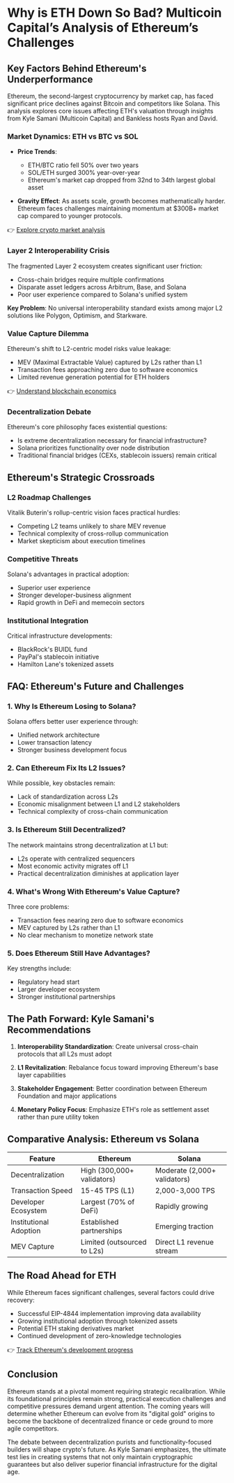 # Why is ETH Down So Bad? Multicoin Capital’s Analysis of Ethereum’s Challenges

## Key Factors Behind Ethereum's Underperformance

Ethereum, the second-largest cryptocurrency by market cap, has faced significant price declines against Bitcoin and competitors like Solana. This analysis explores core issues affecting ETH's valuation through insights from Kyle Samani (Multicoin Capital) and Bankless hosts Ryan and David.

### Market Dynamics: ETH vs BTC vs SOL

- **Price Trends**: 
  - ETH/BTC ratio fell 50% over two years
  - SOL/ETH surged 300% year-over-year
  - Ethereum's market cap dropped from 32nd to 34th largest global asset

- **Gravity Effect**: 
  As assets scale, growth becomes mathematically harder. Ethereum faces challenges maintaining momentum at $300B+ market cap compared to younger protocols.

👉 [Explore crypto market analysis](https://bit.ly/okx-bonus)

### Layer 2 Interoperability Crisis

The fragmented Layer 2 ecosystem creates significant user friction:
- Cross-chain bridges require multiple confirmations
- Disparate asset ledgers across Arbitrum, Base, and Solana
- Poor user experience compared to Solana's unified system

**Key Problem**: No universal interoperability standard exists among major L2 solutions like Polygon, Optimism, and Starkware.

### Value Capture Dilemma

Ethereum's shift to L2-centric model risks value leakage:
- MEV (Maximal Extractable Value) captured by L2s rather than L1
- Transaction fees approaching zero due to software economics
- Limited revenue generation potential for ETH holders

👉 [Understand blockchain economics](https://bit.ly/okx-bonus)

### Decentralization Debate

Ethereum's core philosophy faces existential questions:
- Is extreme decentralization necessary for financial infrastructure?
- Solana prioritizes functionality over node distribution
- Traditional financial bridges (CEXs, stablecoin issuers) remain critical

## Ethereum's Strategic Crossroads

### L2 Roadmap Challenges

Vitalik Buterin's rollup-centric vision faces practical hurdles:
- Competing L2 teams unlikely to share MEV revenue
- Technical complexity of cross-rollup communication
- Market skepticism about execution timelines

### Competitive Threats

Solana's advantages in practical adoption:
- Superior user experience
- Stronger developer-business alignment
- Rapid growth in DeFi and memecoin sectors

### Institutional Integration

Critical infrastructure developments:
- BlackRock's BUIDL fund
- PayPal's stablecoin initiative
- Hamilton Lane's tokenized assets

## FAQ: Ethereum's Future and Challenges

### 1. Why Is Ethereum Losing to Solana?
Solana offers better user experience through:
- Unified network architecture
- Lower transaction latency
- Stronger business development focus

### 2. Can Ethereum Fix Its L2 Issues?
While possible, key obstacles remain:
- Lack of standardization across L2s
- Economic misalignment between L1 and L2 stakeholders
- Technical complexity of cross-chain communication

### 3. Is Ethereum Still Decentralized?
The network maintains strong decentralization at L1 but:
- L2s operate with centralized sequencers
- Most economic activity migrates off L1
- Practical decentralization diminishes at application layer

### 4. What's Wrong With Ethereum's Value Capture?
Three core problems:
- Transaction fees nearing zero due to software economics
- MEV captured by L2s rather than L1
- No clear mechanism to monetize network state

### 5. Does Ethereum Still Have Advantages?
Key strengths include:
- Regulatory head start
- Larger developer ecosystem
- Stronger institutional partnerships

## The Path Forward: Kyle Samani's Recommendations

1. **Interoperability Standardization**: 
   Create universal cross-chain protocols that all L2s must adopt

2. **L1 Revitalization**: 
   Rebalance focus toward improving Ethereum's base layer capabilities

3. **Stakeholder Engagement**: 
   Better coordination between Ethereum Foundation and major applications

4. **Monetary Policy Focus**: 
   Emphasize ETH's role as settlement asset rather than pure utility token

## Comparative Analysis: Ethereum vs Solana

| Feature                | Ethereum                          | Solana                            |
|------------------------|-------------------------------------|-----------------------------------|
| Decentralization       | High (300,000+ validators)         | Moderate (2,000+ validators)      |
| Transaction Speed      | 15-45 TPS (L1)                     | 2,000-3,000 TPS                   |
| Developer Ecosystem    | Largest (70% of DeFi)              | Rapidly growing                  |
| Institutional Adoption | Established partnerships           | Emerging traction                |
| MEV Capture            | Limited (outsourced to L2s)        | Direct L1 revenue stream         |

## The Road Ahead for ETH

While Ethereum faces significant challenges, several factors could drive recovery:
- Successful EIP-4844 implementation improving data availability
- Growing institutional adoption through tokenized assets
- Potential ETH staking derivatives market
- Continued development of zero-knowledge technologies

👉 [Track Ethereum's development progress](https://bit.ly/okx-bonus)

## Conclusion

Ethereum stands at a pivotal moment requiring strategic recalibration. While its foundational principles remain strong, practical execution challenges and competitive pressures demand urgent attention. The coming years will determine whether Ethereum can evolve from its "digital gold" origins to become the backbone of decentralized finance or cede ground to more agile competitors.

The debate between decentralization purists and functionality-focused builders will shape crypto's future. As Kyle Samani emphasizes, the ultimate test lies in creating systems that not only maintain cryptographic guarantees but also deliver superior financial infrastructure for the digital age.